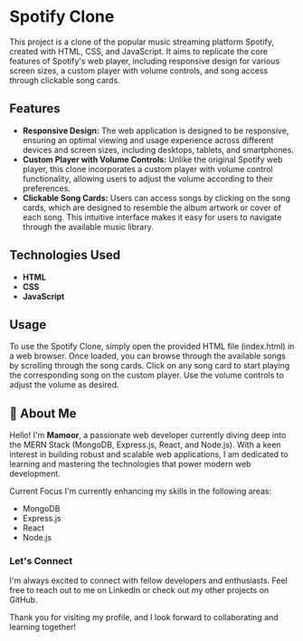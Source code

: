 
# Spotify Clone

This project is a clone of the popular music streaming platform Spotify, created with HTML, CSS, and JavaScript. It aims to replicate the core features of Spotify's web player, including responsive design for various screen sizes, a custom player with volume controls, and song access through clickable song cards.


## Features

- **Responsive Design:** The web application is designed to be responsive, ensuring an optimal viewing and usage experience across different devices and screen sizes, including desktops, tablets, and smartphones.
- **Custom Player with Volume Controls:** Unlike the original Spotify web player, this clone incorporates a custom player with volume control functionality, allowing users to adjust the volume according to their preferences.
- **Clickable Song Cards:** Users can access songs by clicking on the song cards, which are designed to resemble the album artwork or cover of each song. This intuitive interface makes it easy for users to navigate through the available music library.



## Technologies Used
- **HTML**
- **CSS**
- **JavaScript** 




## Usage
To use the Spotify Clone, simply open the provided HTML file (index.html) in a web browser. Once loaded, you can browse through the available songs by scrolling through the song cards. Click on any song card to start playing the corresponding song on the custom player. Use the volume controls to adjust the volume as desired.



## 🚀 About Me
Hello! I'm **Mamoor**, a passionate web developer currently diving deep into the MERN Stack (MongoDB, Express.js, React, and Node.js). With a keen interest in building robust and scalable web applications, I am dedicated to learning and mastering the technologies that power modern web development.

Current Focus
I'm currently enhancing my skills in the following areas:

- MongoDB
- Express.js 
- React 
- Node.js 


### Let's Connect
I'm always excited to connect with fellow developers and enthusiasts. Feel free to reach out to me on LinkedIn or check out my other projects on GitHub.

Thank you for visiting my profile, and I look forward to collaborating and learning together!


